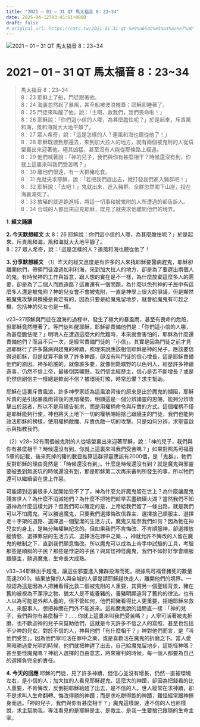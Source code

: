 ```yaml
---
title: "2021 – 01 – 31 QT 馬太福音 8：23~34"
date: 2025-04-12T03:45:51+0800
draft: false
# original_url: https://cmtc.tw/2021-01-31-qt-%e9%a6%ac%e5%a4%aa%e7%a6%8f%e9%9f%b3-8%ef%bc%9a2334
---
```


![2021 – 01 – 31 QT 馬太福音 8：23\~34](/images/qt.jpg   "2021 – 01 – 31 QT 馬太福音 8：23\~34")

# 2021 – 01 – 31 QT 馬太福音 8：23\~34

> 馬太福音 8：23\~34  
> 8：23 耶穌上了船，門徒跟著他。  
> 8：24 海裏忽然起了暴風，甚至船被波浪掩蓋；耶穌卻睡著了。  
> 8：25 門徒來叫醒了他，說：「主啊，救我們，我們喪命啦！」  
> 8：26 耶穌說：「你們這小信的人哪，為甚麼膽怯呢？」於是起來，斥責風和海，風和海就大大地平靜了。  
> 8：27 眾人希奇，說：「這是怎樣的人？連風和海也聽從他了！」  
> 8：28 耶穌既渡到那邊去，來到加大拉人的地方，就有兩個被鬼附的人從墳塋裏出來迎著他，極其凶猛，甚至沒有人能從那條路上經過。  
> 8：29 他們喊著說：「神的兒子，我們與你有甚麼相干？時候還沒有到，你就上這裏來叫我們受苦嗎？」  
> 8：30 離他們很遠，有一大群豬吃食。  
> 8：31 鬼就央求耶穌，說：「若把我們趕出去，就打發我們進入豬群吧！」  
> 8：32 耶穌說：「去吧！」鬼就出來，進入豬群。全群忽然闖下山崖，投在海裏淹死了。  
> 8：33 放豬的就逃跑進城，將這一切事和被鬼附的人所遭遇的都告訴人。  
> 8：34 合城的人都出來迎見耶穌，既見了就央求他離開他們的境界。

**1. 經文誦讀**

**2.  今天默想經文**
太 8：26 耶穌說：你們這小信的人哪，為甚麼膽怯呢？」於是起來，斥責風和海，風和海就大大地平靜了。  
8：27 眾人希奇，說：「這是怎樣的人？連風和海也聽從他了！

**3. 分享默想經文**
（1）昨天的經文進度是有許多的人來找耶穌要醫病趕鬼，耶穌卻離開他們，帶領門徒渡過加利利海，來到加大拉人的地方，卻是為了要趕出兩個人的鬼。有時候神的工作與旨意，跟人想的實在是不一樣，為什麼放棄這麼多人的需要，卻是為了二個人而跑遠路？這裏還有一個問題，為什麼以色列神的子民中有這麼多人還是被鬼附？神的兒女會不會被鬼附，一直是神學上很大的爭議，但是顯然被魔鬼攻擊與攪擾是肯定有的，因為只要是給魔鬼留地步，就會給魔鬼有可趁之機，包括神的兒女也是一樣。

v23\~27耶穌與門徒在渡海的過程中，發生了極大的暴風雨，甚至有喪命的危險，但耶穌竟然睡著了。等門徒叫醒耶穌，耶穌卻責備他們是：「你們這小信的人哪，為甚麼膽怯呢？」明明人在遭遇這麼大的危難時，本來就會害怕的，耶穌為什麼還責備他們？而且不只一次，是經常責備門徒的「小信」。其實是因為門徒之前才見過耶穌行了許多醫病與趕鬼的神蹟，照理來說應該相信耶穌是神的兒子，應該要信得過耶穌，但是就算不斷見了許多神蹟，卻沒有叫門徒的信心增長，這是耶穌責備他們的原因。神多給誰的，就像誰多要，就像倒斃曠野的以色列人，經歷許多神蹟奇事，仍然不信上帝，最後倒斃曠野。我們信主經歷主，信心是否不斷增長？或是仍然信剛信主一樣總是軟弱不信？被環境打敗，時常恐懼？求主幫助。

耶穌在這裏斥責風浪，許多神學家認為這風浪背後的原來是出於魔鬼的攔阻，耶穌斥責的是引起暴風雨背後的黑暗權勢，明顯這是一個分辨諸靈的恩賜，能夠分辨攻擊出於惡者，所以不是用禱告祈求，而是用權柄命令與斥責的方式。這個權柄不僅是耶穌能夠行使，神也將天上地下一切的權柄賜給捨己跟隨主的門徒，我們也能夠效法耶穌的榜樣，使用權柄敵擋、斥責仇敵一切的攻擊。只是如何分辨，求聖靈啟示與指教我們。

（2）v28\~32有兩個被鬼附的人從墳塋裏出來迎著耶穌，說：「神的兒子，我們與你有甚麼相干？時候還沒有到，你就上這裏來叫我們受苦嗎？」如果對照馬可福音5章的記載，後來死掉的豬的數目推算這群邪靈應該有2000個，是「鬼群」，牠們反對耶穌的理由竟然是：「時候還沒有到」。什麼是時候還沒有到？就是魔鬼與邪靈要被丟到無底坑的時候還沒有到，那是耶穌第二次再來審判所發生的事，所以牠們還可以繼續留在世上作惡。

可能讀到這裏很多人就開始受不了了，神為什麼允許魔鬼留在世上？為什麼讓魔鬼殘害世人？為什麼不消滅牠們？為什麼不把牠們趁早丟盡硫磺火湖？當然我們不知道神為什麼這樣允許？但我們可以確定的是，上帝給我們留了一條出路，就是我們可以不怕魔鬼，可以勝過魔鬼，只要我們選擇悔改信靠主、選擇捨己順服主、選擇走十字架的道路、選擇過一個聖潔的生活方式，魔鬼又能奈我們如何？因為牠在神兒女的身上，是無分無權無紀念的。但如果我們不肯悔改、不肯順服神，卻選擇放縱情慾、選擇罪惡的生活方式、選擇活在罪中之樂…，神就允許不悔改的人留在魔鬼的轄制之下，直到我們願意悔改。所以魔鬼可以成為上帝手中試驗的工具，考驗那些是順服的子民？那些是悖逆的子民？與其怪神怪魔鬼，我們不如好好學會順服跟隨主，勝過魔鬼，生命長大成熟。

v33\~34耶穌出手趕鬼，讓這些邪靈進入豬群投海而死，根據馬可福音豬死的數量高達2000。結果放豬的人與全城的人卻是請耶穌趕快走人，離開他們的境界。一般認為這是因為人把豬看得比救二個被鬼附的人重要，其實另一個聖經背景，豬在舊約被視為不潔淨之物，猶太人是不能養豬的，養豬明顯違背了舊約的律法。也有人以為可能是外邦人養的，但不管如何，他們把豬看得比人更重要，拒絕耶穌來救人，來服事人，想把神關在門外不能進來。這和魔鬼說的話簡直一樣：「神的兒子，我們與你有甚麼相干？……你就上這裏來叫我們受苦嗎？」人寧可活著被鬼折磨，也不歡迎神的兒子來幫助他們，這就是今天許多不信之人的寫照，甚至也包括不少神的兒女。對於不信的人，神與他們「有什麼相干？」神對他們而言，是「叫他們受苦」，因為他們寧可活在罪中之樂，或是喜歡活在魔鬼的折磨之下。當人愛黑暗勝過愛光明的時候，他們就把神趕了出去，自己給魔鬼留地步，這能怪神嗎？甚至要怪魔鬼嗎？神給人選擇的自由意志，將來審判的時候，每一個人都要為自己的選擇負完全的責任。

**4. 今天的回應**
耶穌的門徒，見了許多神蹟，但信心並沒有增長，仍然一直被環境左右，是小信的人；加大拉的人看見耶穌趕鬼，這麼大的神蹟，卻因為把錢看的比人重要，不肯悔改，反倒把耶穌給趕了出去，是不信的人。世人經常在求神蹟，卻不是求叫人生命翻轉、悔改得勝的神蹟；而是求吃餅得飽的神蹟，難怪經常跟神擦身而過。「神的兒子，我們與你有甚麼相干？」魔鬼這樣說，連不信的人也照樣說，求主幫助我，專注看見的是耶穌是主、是救主、是我一生要捨己跟隨的生命主宰。
